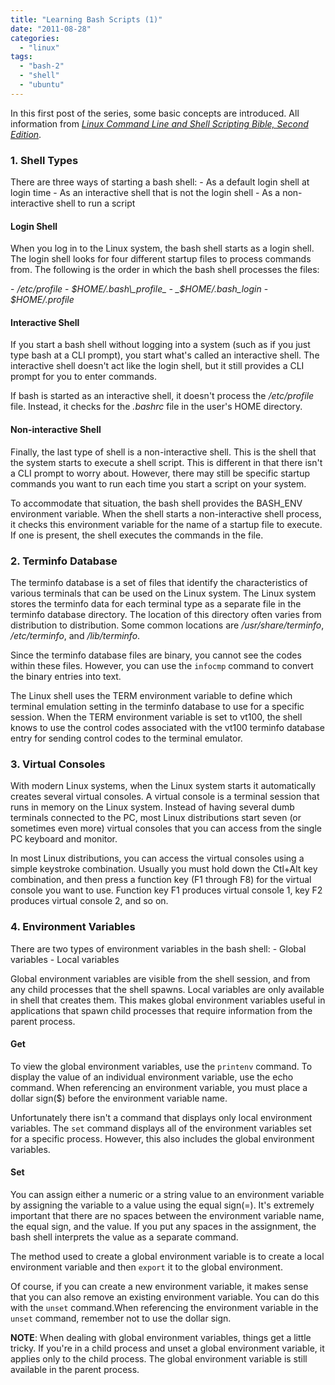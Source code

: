 ```yaml
---
title: "Learning Bash Scripts (1)"
date: "2011-08-28"
categories: 
  - "linux"
tags: 
  - "bash-2"
  - "shell"
  - "ubuntu"
---
```


In this first post of the series, some basic concepts are introduced. All information from [_Linux Command Line and Shell Scripting Bible, Second Edition_](http://www.amazon.com/Linux-Command-Shell-Scripting-Second/dp/1118004426).

### 1\. Shell Types

There are three ways of starting a bash shell: - As a default login shell at login time - As an interactive shell that is not the login shell - As a non-interactive shell to run a script

#### Login Shell

When you log in to the Linux system, the bash shell starts as a login shell. The login shell looks for four different startup files to process commands from. The following is the order in which the bash shell processes the files:

\- _/etc/profile_ - _$HOME/.bash\_profile_ - _$HOME/.bash\_login_ - _$HOME/.profile_

#### Interactive Shell

If you start a bash shell without logging into a system (such as if you just type bash at a CLI prompt), you start what's called an interactive shell. The interactive shell doesn't act like the login shell, but it still provides a CLI prompt for you to enter commands.

If bash is started as an interactive shell, it doesn't process the _/etc/profile_ file. Instead, it checks for the _.bashrc_ file in the user's HOME directory.

#### Non-interactive Shell

Finally, the last type of shell is a non-interactive shell. This is the shell that the system starts to execute a shell script. This is different in that there isn't a CLI prompt to worry about. However, there may still be specific startup commands you want to run each time you start a script on your system.

To accommodate that situation, the bash shell provides the BASH\_ENV environment variable. When the shell starts a non-interactive shell process, it checks this environment variable for the name of a startup file to execute. If one is present, the shell executes the commands in the file.

### 2\. Terminfo Database

The terminfo database is a set of files that identify the characteristics of various terminals that can be used on the Linux system. The Linux system stores the terminfo data for each terminal type as a separate file in the terminfo database directory. The location of this directory often varies from distribution to distribution. Some common locations are _/usr/share/terminfo_, _/etc/terminfo_, and _/lib/terminfo_.

Since the terminfo database files are binary, you cannot see the codes within these files. However, you can use the `infocmp` command to convert the binary entries into text.

The Linux shell uses the TERM environment variable to define which terminal emulation setting in the terminfo database to use for a specific session. When the TERM environment variable is set to vt100, the shell knows to use the control codes associated with the vt100 terminfo database entry for sending control codes to the terminal emulator.

### 3\. Virtual Consoles

With modern Linux systems, when the Linux system starts it automatically creates several virtual consoles. A virtual console is a terminal session that runs in memory on the Linux system. Instead of having several dumb terminals connected to the PC, most Linux distributions start seven (or sometimes even more) virtual consoles that you can access from the single PC keyboard and monitor.

In most Linux distributions, you can access the virtual consoles using a simple keystroke combination. Usually you must hold down the Ctl+Alt key combination, and then press a function key (F1 through F8) for the virtual console you want to use. Function key F1 produces virtual console 1, key F2 produces virtual console 2, and so on.

### 4\. Environment Variables

There are two types of environment variables in the bash shell: - Global variables - Local variables

Global environment variables are visible from the shell session, and from any child processes that the shell spawns. Local variables are only available in shell that creates them. This makes global environment variables useful in applications that spawn child processes that require information from the parent process.

#### Get

To view the global environment variables, use the `printenv` command. To display the value of an individual environment variable, use the echo command. When referencing an environment variable, you must place a dollar sign($) before the environment variable name.

Unfortunately there isn't a command that displays only local environment variables. The `set` command displays all of the environment variables set for a specific process. However, this also includes the global environment variables.

#### Set

You can assign either a numeric or a string value to an environment variable by assigning the variable to a value using the equal sign(=). It's extremely important that there are no spaces between the environment variable name, the equal sign, and the value. If you put any spaces in the assignment, the bash shell interprets the value as a separate command.

The method used to create a global environment variable is to create a local environment variable and then `export` it to the global environment.

Of course, if you can create a new environment variable, it makes sense that you can also remove an existing environment variable. You can do this with the `unset` command.When referencing the environment variable in the `unset` command, remember not to use the dollar sign.

**NOTE**: When dealing with global environment variables, things get a little tricky. If you're in a child process and unset a global environment variable, it applies only to the child process. The global environment variable is still available in the parent process.
